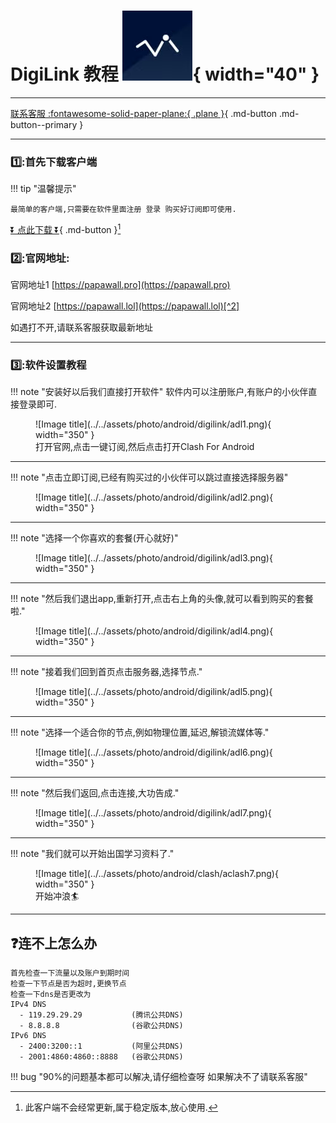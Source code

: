 # DigiLink 教程  ![Image title](../../assets/photo/win/digilink/digilinklogo.png){ width="40" }
---

[联系客服 :fontawesome-solid-paper-plane:{ .plane }](../../chat.html){ .md-button .md-button--primary }

---

### 1️⃣:首先下载客户端
!!! tip "温馨提示"
    
    最简单的客户端,只需要在软件里面注册 登录 购买好订阅即可使用.
    
[⏬ 点此下载 ⏬](https://154.12.80.60/Digilink-1.3.10-universal-release.apk){ .md-button }[^1] 

### 2️⃣:官网地址:

官网地址1 [https://papawall.pro](https://papawall.pro)

官网地址2 [https://papawall.lol](https://papawall.lol)[^2] 

如遇打不开,请联系客服获取最新地址

---

### 3️⃣:软件设置教程

!!! note "安装好以后我们直接打开软件"
    软件内可以注册账户,有账户的小伙伴直接登录即可.
<figure markdown="span">
![Image title](../../assets/photo/android/digilink/adl1.png){ width="350" }
  <figcaption>打开官网,点击一键订阅,然后点击打开Clash For Android</figcaption>
</figure> 

---

!!! note "点击立即订阅,已经有购买过的小伙伴可以跳过直接选择服务器"
<figure markdown="span">
![Image title](../../assets/photo/android/digilink/adl2.png){ width="350" }
</figure>

---

!!! note "选择一个你喜欢的套餐(开心就好)"
<figure markdown="span">
![Image title](../../assets/photo/android/digilink/adl3.png){ width="350" }
</figure>

---

!!! note "然后我们退出app,重新打开,点击右上角的头像,就可以看到购买的套餐啦."
<figure markdown="span">
![Image title](../../assets/photo/android/digilink/adl4.png){ width="350" }
</figure>

---

!!! note "接着我们回到首页点击服务器,选择节点."
<figure markdown="span">
![Image title](../../assets/photo/android/digilink/adl5.png){ width="350" }
</figure>

---

!!! note "选择一个适合你的节点,例如物理位置,延迟,解锁流媒体等."
<figure markdown="span">
![Image title](../../assets/photo/android/digilink/adl6.png){ width="350" }
</figure>

---

!!! note "然后我们返回,点击连接,大功告成."
<figure markdown="span">
![Image title](../../assets/photo/android/digilink/adl7.png){ width="350" }
</figure>

---

!!! note "我们就可以开始出国学习资料了."
<figure markdown="span">
![Image title](../../assets/photo/android/clash/aclash7.png){ width="350" }
  <figcaption>开始冲浪🏄‍</figcaption>
</figure>

---

## ❓连不上怎么办
    首先检查一下流量以及账户到期时间
    检查一下节点是否为超时,更换节点
    检查一下dns是否更改为
    IPv4 DNS
      - 119.29.29.29           (腾讯公共DNS)
      - 8.8.8.8                (谷歌公共DNS)
    IPv6 DNS
      - 2400:3200::1           (阿里公共DNS)
      - 2001:4860:4860::8888   (谷歌公共DNS)
!!! bug "90%的问题基本都可以解决,请仔细检查呀 如果解决不了请联系客服"



[^1]: 此客户端不会经常更新,属于稳定版本,放心使用.
[^2]: 官网地址 [https://papawall.pro](https://papawall.pro)







[^1]: Digilink的客户端为一体客户端(注册,登录,购买,连接)一般无需更新.
[^2]: 官网地址 [https://papawall.pro](https://papawall.pro)